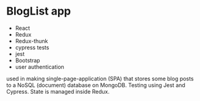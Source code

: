 <h1>BlogList app</h1>

* React
* Redux
* Redux-thunk
* cypress tests
* jest
* Bootstrap
* user authentication


 used in making single-page-application (SPA) that stores some blog posts
 to a NoSQL (document) database on MongoDB. Testing using Jest and Cypress.
 State is managed inside Redux.